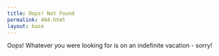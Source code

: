 ```yaml
---
title: Oops! Not Found
permalink: 404.html
layout: base
---
```


Oops! Whatever you were looking for is on an indefinite vacation - sorry!
